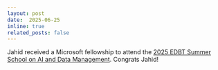 ```yaml
---
layout: post
date:  2025-06-25
inline: true
related_posts: false
---
```


Jahid received a Microsoft fellowship to attend the <a href="https://dmai.cs.ucy.ac.cy/">2025 EDBT Summer School on AI and Data Management</a>. Congrats Jahid!
